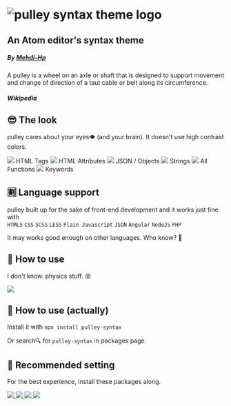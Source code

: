 # ![pulley syntax theme logo](https://github.com/Mehdi-Hp/pulley-syntax/tree/maste/site-header.png)

## An Atom editor's syntax theme

##### By [Mehdi-Hp](https://github.com/Mehdi-Hp)

A pulley is a wheel on an axle or shaft that is designed to support movement and change of direction of a taut cable or belt along its circumference.

##### Wikipedia

## 😎 The look

pulley cares about your eyes👁 (and your brain). It doesn't use high contrast colors.

![](https://github.com/Mehdi-Hp/pulley-syntax/tree/master/images/syn-tags.png) <span class="carrd__text">HTML Tags</span> ![](https://github.com/Mehdi-Hp/pulley-syntax/tree/master/images/syn-attribute.png) <span class="carrd__text">HTML Attributes</span> ![](https://github.com/Mehdi-Hp/pulley-syntax/tree/master/images/syn-object.png) <span class="carrd__text">JSON / Objects</span> ![](https://github.com/Mehdi-Hp/pulley-syntax/tree/master/images/syn-string.png) <span class="carrd__text">Strings</span> ![](https://github.com/Mehdi-Hp/pulley-syntax/tree/master/images/syn-functions.png) <span class="carrd__text">All Functions</span> ![](https://github.com/Mehdi-Hp/pulley-syntax/tree/master/images/syn-keywords.png) <span class="carrd__text">Keywords</span>

## 🈹 Language support

pulley built up for the sake of front-end development and it works just fine with  
`HTML5` `CSS` `SCSS` `LESS` `Plain Javascript` `JSON` `Angular` `NodeJS` `PHP`

It may works good enough on other languages. Who know? 🤔

## 🔧 How to use

I don't know. physics stuff. 😵

![](https://github.com/Mehdi-Hp/pulley-syntax/tree/master/images/Four_pulleys.png)

## 🤘 How to use (actually)

Install it with `npn install pulley-syntax`

Or search🔍 for `pulley-syntax` in packages page.

## 👰 Recommended setting

For the best experience, install these packages along.

[![](https://github.com/Mehdi-Hp/pulley-syntax/tree/master/images/rec_1.png) ](font.ubuntu.com/) [ ![](https://github.com/Mehdi-Hp/pulley-syntax/tree/master/images/rec_2.png) ](https://atom.io/themes/atom-material-ui) [ ![](https://github.com/Mehdi-Hp/pulley-syntax/tree/master/images/rec_3.png) ](https://atom.io/packages/unfancy-file-icons) [![](https://github.com/Mehdi-Hp/pulley-syntax/tree/master/images/rec_4.png)](https://atom.io/packages/json-colorer)
